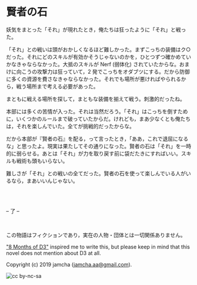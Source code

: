 

# 賢者の石

妖気をまとった「それ」が現れたとき，俺たちは狂ったように「それ」と戦った。  

「それ」との戦いは頭がおかしくなるほど難しかった。まずこっちの装備はク○だった。それにどのスキルが有効かそうじゃないのかを，ひとつずつ確かめていかなきゃならなかった。大抵のスキルが Nerf (弱体化) されていたからな。おまけに向こうの攻撃力は狂っていて，2 発でこっちをオダブツにする。だから防御に多くの資源を費さなきゃならなかった。それでも場所が悪ければやられるから，戦う場所まで考える必要があった。  

まともに戦える場所を探して，まともな装備を揃えて戦う。刺激的だったね。  

本部には多くの苦情が入った。それは当然だろう。「それ」はこっちを倒すために，いくつかのルールまで破っていたからだ。けれども，まあ少なくとも俺たちは，それを楽しんでいた。全てが挑戦的だったからな。  

だから本部が『賢者の石』を配る，って言ったとき，「ああ，これで退屈になるな」と思ったよ。現実は果たしてその通りになった。賢者の石は「それ」を一時的に弱らせる。あとは「それ」が力を取り戻す前に袋だたきにすればいい。スキルも戦術も頭もいらない。  

難しさが「それ」との戦いの全てだった。賢者の石を使って楽しんでいる人がいるなら，まあいいんじゃない。  

<br>  
<br>  

&#x2013; 了 &#x2013;  

<br>  

この物語はフィクションであり，実在の人物・団体とは一切関係ありません。  

["8 Months of D3"](https://www.youtube.com/watch?v=nvwbtmfIeUA) inspired me to write this, but please keep in mind that this novel does not mention about D3 at all.  

Copyright (c) 2019 jamcha (jamcha.aa@gmail.com).  

![cc by-nc-sa](https://i.creativecommons.org/l/by-nc-sa/4.0/88x31.png)  

